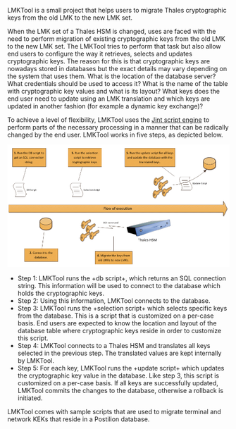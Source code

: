 LMKTool is a small project that helps users to migrate Thales cryptographic keys from the old LMK to the new LMK set.

When the LMK set of a Thales HSM is changed, uses are faced with the need to perform migration of existing cryptographic keys from the old LMK to the new LMK set. The LMKTool tries to perform that task but also allow end users to configure the way it retrieves, selects and updates cryptographic keys. The reason for this is that cryptographic keys are nowadays stored in databases but the exact details may vary depending on the system that uses them. What is the location of the database server? What credentials should be used to access it? What is the name of the table with cryptographic key values and what is its layout? What keys does the end user need to update using an LMK translation and which keys are updated in another fashion (for example a dynamic key exchange)?

To achieve a level of flexibility, LMKTool uses the [Jint script engine](https://github.com/sebastienros/jint) to perform parts of the necessary processing in a manner that can be radically changed by the end user. LMKTool works in five steps, as depicted below.

![](Home_LMKToolSchema.gif)

* Step 1: LMKTool runs the +db script+, which returns an SQL connection string. This information will be used to connect to the database which holds the cryptographic keys.
* Step 2: Using this information, LMKTool connects to the database.
* Step 3: LMKTool runs the +selection script+ which selects specific keys from the database. This is a script that is customized on a per-case basis. End users are expected to know the location and layout of the database table where cryptographic keys reside in order to customize this script.
* Step 4: LMKTool connects to a Thales HSM and translates all keys selected in the previous step. The translated values are kept internally by LMKTool.
* Step 5: For each key, LMKTool runs the +update script+ which updates the cryptographic key value in the database. Like step 3, this script is customized on a per-case basis. If all keys are successfully updated, LMKTool commits the changes to the database, otherwise a rollback is initiated.

LMKTool comes with sample scripts that are used to migrate terminal and network KEKs that reside in a Postilion database.
